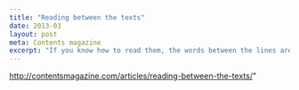 ```yaml
---
title: "Reading between the texts"
date: 2013-03
layout: post
meta: Contents magazine
excerpt: "If you know how to read them, the words between the lines are as important as the ones in black and white. If you know how to follow them, the connections between books are threads of conversation."
---
```


http://contentsmagazine.com/articles/reading-between-the-texts/"